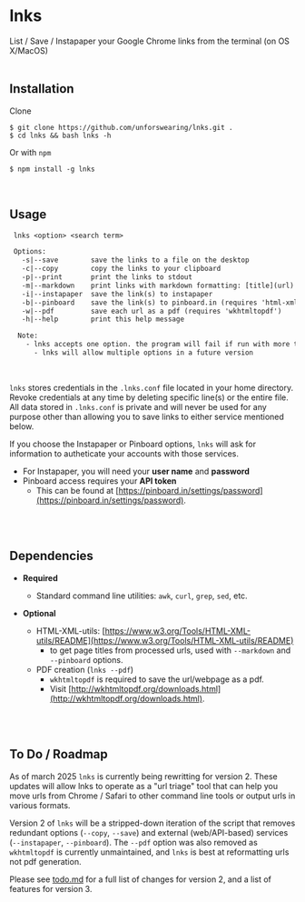 # lnks
List / Save / Instapaper your Google Chrome links from the terminal (on OS X/MacOS)
<br><br>

## Installation
Clone

```command
$ git clone https://github.com/unforswearing/lnks.git .
$ cd lnks && bash lnks -h
```

Or with `npm`

```command
$ npm install -g lnks
```

<br>

## Usage

```txt
 lnks <option> <search term>

 Options:
   -s|--save        save the links to a file on the desktop
   -c|--copy        copy the links to your clipboard
   -p|--print       print the links to stdout
   -m|--markdown    print links with markdown formatting: [title](url) (requires 'html-xml-utils')
   -i|--instapaper  save the link(s) to instapaper
   -b|--pinboard    save the link(s) to pinboard.in (requires 'html-xml-utils')
   -w|--pdf         save each url as a pdf (requires 'wkhtmltopdf')
   -h|--help        print this help message

  Note:
    - lnks accepts one option. the program will fail if run with more than one option.
      - lnks will allow multiple options in a future version
```

<br>

`lnks` stores credentials in the `.lnks.conf` file located in your home directory. Revoke credentials at any time by deleting specific line(s) or the entire file. All data stored in `.lnks.conf` is private and will never be used for any purpose other than allowing you to save links to either service mentioned below.

If you choose the Instapaper or Pinboard options, `lnks` will ask for information to autheticate your accounts with those services.

- For Instapaper, you will need your **user name** and **password**
- Pinboard access requires your **API token**
  - This can be found at [https://pinboard.in/settings/password](https://pinboard.in/settings/password).

<br><br>

## Dependencies

- **Required**
  - Standard command line utilities: `awk`, `curl`, `grep`, `sed`, etc.

- **Optional**
  - HTML-XML-utils: [https://www.w3.org/Tools/HTML-XML-utils/README](https://www.w3.org/Tools/HTML-XML-utils/README)
    - to get page titles from processed urls, used with `--markdown` and `--pinboard` options.
  - PDF creation (`lnks --pdf`)
    - `wkhtmltopdf` is required to save the url/webpage as a pdf.
    - Visit [http://wkhtmltopdf.org/downloads.html](http://wkhtmltopdf.org/downloads.html).

<br><br>

## To Do / Roadmap

As of march 2025 `lnks` is currently being rewritting for version 2. These updates will allow lnks to operate as a "url triage" tool that can help you move urls from Chrome / Safari to other command line tools or output urls in various formats.

Version 2 of `lnks` will be a stripped-down iteration of the script that removes redundant options (`--copy`, `--save`) and external (web/API-based) services (`--instapaper`, `--pinboard`). The `--pdf` option was also removed as `wkhtmltopdf` is currently unmaintained, and `lnks` is best at reformatting urls not pdf generation.

Please see [todo.md](todo.md) for a full list of changes for version 2, and a list of features for version 3.
